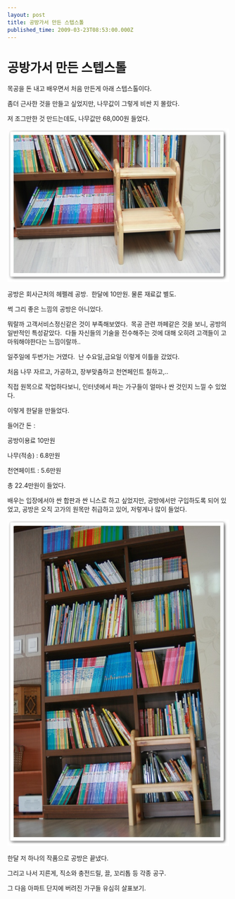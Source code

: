 ```yaml
---
layout: post
title: 공방가서 만든 스텝스톨
published_time: 2009-03-23T08:53:00.000Z
---
```


# 공방가서 만든 스텝스톨


목공을 돈 내고 배우면서 처음 만든게 아래 스텝스톨이다.

좀더 근사한 것을 만들고 싶었지만, 나무값이 그렇게 비싼 지 몰랐다.

저 조그만한 것 만드는데도, 나무값만 68,000원 들었다.

![](../pds/200903/21/80/a0109780_49c4fcbedb02a.jpg)

공방은 회사근처의 헤펠레 공방.  한달에 10만원. 물론 재료값 별도.

썩 그리 좋은 느낌의 공방은 아니었다.

뭐랄까 고객서비스정신같은 것이 부족해보였다.  목공 관련 까페같은 것을 보니, 공방의 일반적인 특성같았다.  다들 자신들의 기술을 전수해주는 것에 대해 오히려 고객들이 고마워해야한다는 느낌이랄까..

일주일에 두번가는 거였다.  난 수요일,금요일 이렇게 이틀을 갔었다.

처음 나무 자르고, 가공하고, 장부맞춤하고 천연페인트 칠하고,..

직접 원목으로 작업하다보니, 인터넷에서 파는 가구들이 얼마나 싼 것인지 느낄 수 있었다.

이렇게 한달을 만들었다.

들어간 돈 :

공방이용료 10만원

나무(적송) : 6.8만원

천연페이트 : 5.6만원

총 22.4만원이 들었다.

배우는 입장에서야 싼 합판과 싼 니스로 하고 싶었지만, 공방에서만 구입하도록 되어 있었고, 공방은 오직 고가의 원목만 취급하고 있어, 저렇게나 많이 들었다.

![](../pds/200903/21/80/a0109780_49c4fcbc37f89.jpg)

한달 저 하나의 작품으로 공방은 끝냈다.

그리고 나서 지른게, 직소와 충전드릴, 끌, 꼬리톱 등 각종 공구.

그 다음 아파트 단지에 버려진 가구들 유심히 살표보기.

